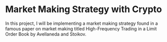 # Market Making Strategy with Crypto

In this project, I will be implementing a market making strategy found in a famous paper on market making titled High-Frequency Trading in a Limit Order Book by Avellaneda and Stoikov.
